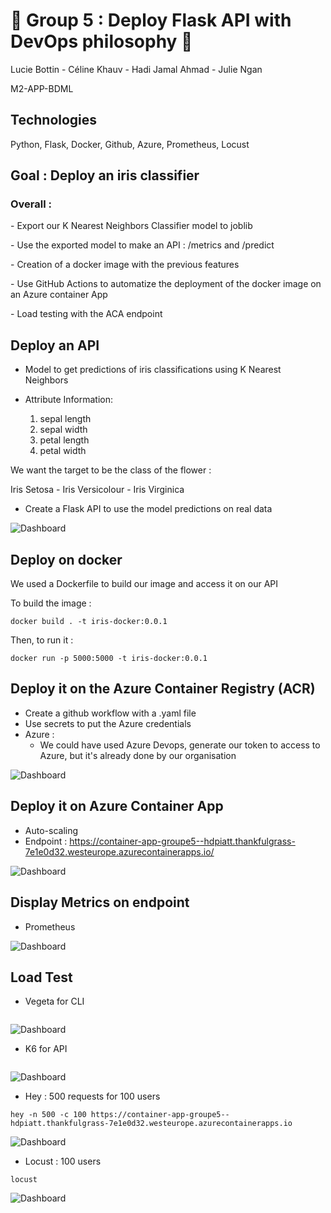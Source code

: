 # 🐝 Group 5 : Deploy Flask API with DevOps philosophy 🐝

Lucie Bottin - Céline Khauv - Hadi Jamal Ahmad - Julie Ngan

M2-APP-BDML

## Technologies 
Python, Flask, Docker, Github, Azure, Prometheus, Locust

<h2>Goal : Deploy an iris classifier</h2>

<h3>Overall :</h3> 
<p>- Export our K Nearest Neighbors Classifier model to joblib</p>
<p>- Use the exported model to make an API : /metrics and /predict</p>
<p>- Creation of a docker image with the previous features </p>
<p>- Use GitHub Actions to automatize the deployment of the docker image on an Azure container App</p>
<p>- Load testing with the ACA endpoint</p>

<h2>Deploy an API</h2> 

- Model to get predictions of iris classifications using K Nearest Neighbors
- Attribute Information:

    1. sepal length
    2. sepal width
    3. petal length
    4. petal width

We want the target to be the class of the flower : 

Iris Setosa - Iris Versicolour - Iris Virginica

- Create a Flask API to use the model predictions on real data

![Dashboard](img/api.png)

<h2>Deploy on docker</h2> 

We used a Dockerfile to build our image and access it on our API

To build the image :

```
docker build . -t iris-docker:0.0.1
```

Then, to run it :
```
docker run -p 5000:5000 -t iris-docker:0.0.1  
```

<h2>Deploy it on the Azure Container Registry (ACR)</h2>

- Create a github workflow with a .yaml file
- Use secrets to put the Azure credentials
- Azure :
  - We could have used Azure Devops, generate our token to access to Azure, but it's already done by our organisation

![Dashboard](img/acr.png)

  
<h2>Deploy it on Azure Container App</h2>

- Auto-scaling
- Endpoint : https://container-app-groupe5--hdpiatt.thankfulgrass-7e1e0d32.westeurope.azurecontainerapps.io/

![Dashboard](img/containerapp2.png)

<h2>Display Metrics on endpoint</h2>

- Prometheus

![Dashboard](img/metrics.png)

<h2>Load Test</h2>

- Vegeta for CLI
```docker run --rm -i peterevans/vegeta sh -c \
```
![Dashboard](img/vegeta.png)

- K6 for API
```docker run --rm -i grafana/k6 run - <script.js
```
![Dashboard](img/k6.png)

- Hey : 500 requests for 100 users
```
hey -n 500 -c 100 https://container-app-groupe5--hdpiatt.thankfulgrass-7e1e0d32.westeurope.azurecontainerapps.io
```
![Dashboard](img/hey-load-test.png)

- Locust : 100 users
```
locust
```
![Dashboard](img/locust-charts.png)


